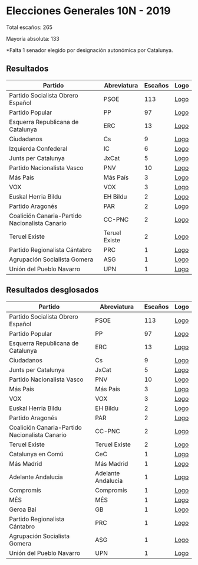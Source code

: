 # Elecciones Generales 10N - 2019

Total escaños: 265

Mayoría absoluta: 133

*Falta 1 senador elegido por designación autonómica por Catalunya.

## Resultados

| Partido | Abreviatura | Escaños | Logo |
| - | - | - | - |
| Partido Socialista Obrero Español | PSOE | 113 | [Logo](https://github.com/playzzz/Pactos/blob/master/Logos/PSOE.jpg?raw=true)
| Partido Popular | PP | 97 | [Logo](https://github.com/playzzz/Pactos/blob/master/Logos/PP.jpg?raw=true)
| Esquerra Republicana de Catalunya | ERC | 13 | [Logo](https://github.com/playzzz/Pactos/blob/master/Logos/ERC.jpg?raw=true)
| Ciudadanos | Cs | 9 | [Logo](https://github.com/playzzz/Pactos/blob/master/Logos/Cs.jpg?raw=true)
| Izquierda Confederal | IC | 6 | [Logo](https://github.com/playzzz/Pactos/blob/master/Logos/UP.jpg?raw=true)
| Junts per Catalunya | JxCat | 5 | [Logo](https://github.com/playzzz/Pactos/blob/master/Logos/JxCat.jpg?raw=true)
| Partido Nacionalista Vasco | PNV | 10 | [Logo](https://github.com/playzzz/Pactos/blob/master/Logos/PNV.jpg?raw=true)
| Más País | Más País | 3 | [Logo](https://github.com/playzzz/Pactos/blob/master/Logos/Más&20País.jpg?raw=true)
| VOX | VOX | 3 | [Logo](https://github.com/playzzz/Pactos/blob/master/Logos/VOX.jpg?raw=true)
| Euskal Herria Bildu | EH Bildu |  2 | [Logo](https://github.com/playzzz/Pactos/blob/master/Logos/EH&20Bildu.jpg?raw=true)
| Partido Aragonés | PAR | 2 | [Logo](https://github.com/playzzz/Pactos/blob/master/Logos/PAR.jpg?raw=true)
| Coalición Canaria-Partido Nacionalista Canario | CC-PNC | 2 | [Logo](https://github.com/playzzz/Pactos/blob/master/Logos/CC.jpg?raw=true)
| Teruel Existe | Teruel Existe | 2 | [Logo](https://github.com/playzzz/Pactos/blob/master/Logos/Teruel&20Existe.jpg?raw=true)
| Partido Regionalista Cántabro | PRC | 1 | [Logo](https://github.com/playzzz/Pactos/blob/master/Logos/PRC.jpg?raw=true)
| Agrupación Socialista Gomera | ASG | 1 | [Logo](https://github.com/playzzz/Pactos/blob/master/Logos/ASG.jpg?raw=true)
| Unión del Pueblo Navarro | UPN | 1 | [Logo](https://github.com/playzzz/Pactos/blob/master/Logos/UPN.jpg?raw=true)

## Resultados desglosados

| Partido | Abreviatura | Escaños | Logo |
| - | - | - | - |
| Partido Socialista Obrero Español | PSOE | 113 | [Logo](https://github.com/playzzz/Pactos/blob/master/Logos/PSOE.jpg?raw=true)
| Partido Popular | PP | 97 | [Logo](https://github.com/playzzz/Pactos/blob/master/Logos/PP.jpg?raw=true)
| Esquerra Republicana de Catalunya | ERC | 13 | [Logo](https://github.com/playzzz/Pactos/blob/master/Logos/ERC.jpg?raw=true)
| Ciudadanos | Cs | 9 | [Logo](https://github.com/playzzz/Pactos/blob/master/Logos/Cs.jpg?raw=true)
| Junts per Catalunya | JxCat | 5 | [Logo](https://github.com/playzzz/Pactos/blob/master/Logos/JxCat.jpg?raw=true)
| Partido Nacionalista Vasco | PNV | 10 | [Logo](https://github.com/playzzz/Pactos/blob/master/Logos/PNV.jpg?raw=true)
| Más País | Más País | 3 | [Logo](https://github.com/playzzz/Pactos/blob/master/Logos/Más%20País.jpg?raw=true)
| VOX | VOX | 3 | [Logo](https://github.com/playzzz/Pactos/blob/master/Logos/VOX.jpg?raw=true)
| Euskal Herria Bildu | EH Bildu |  2 | [Logo](https://github.com/playzzz/Pactos/blob/master/Logos/EH&20Bildu.jpg?raw=true)
| Partido Aragonés | PAR | 2 | [Logo](https://github.com/playzzz/Pactos/blob/master/Logos/PAR.jpg?raw=true)
| Coalición Canaria-Partido Nacionalista Canario | CC-PNC | 2 | [Logo](https://github.com/playzzz/Pactos/blob/master/Logos/CC.jpg?raw=true)
| Teruel Existe | Teruel Existe | 2 | [Logo](https://github.com/playzzz/Pactos/blob/master/Logos/Teruel%20Existe.jpg?raw=true)
| Catalunya en Comú | CeC | 1 | [Logo](https://github.com/playzzz/Pactos/blob/master/Logos/ECP.jpg?raw=true)
| Más Madrid | Más Madrid | 1 | [Logo](https://github.com/playzzz/Pactos/blob/master/Logos/MM.jpg?raw=true)
| Adelante Andalucia | Adelante Andalucia | 1 | [Logo](https://github.com/playzzz/Pactos/blob/master/Logos/Adelante%20Andalucia.jpg?raw=true)
| Compromís | Compromís | 1 | [Logo](https://github.com/playzzz/Pactos/blob/master/Logos/Compromís.jpg?raw=true)
| MÉS | MÉS | 1 | [Logo](https://github.com/playzzz/Pactos/blob/master/Logos/MÉS.jpg?raw=true)
| Geroa Bai | GB | 1 | [Logo](https://github.com/playzzz/Pactos/blob/master/Logos/Geroa&20Bai.jpg?raw=true)
| Partido Regionalista Cántabro | PRC | 1 | [Logo](https://github.com/playzzz/Pactos/blob/master/Logos/PRC.jpg?raw=true)
| Agrupación Socialista Gomera | ASG | 1 | [Logo](https://github.com/playzzz/Pactos/blob/master/Logos/ASG.jpg?raw=true)
| Unión del Pueblo Navarro | UPN | 1 | [Logo](https://github.com/playzzz/Pactos/blob/master/Logos/UPN.jpg?raw=true)
